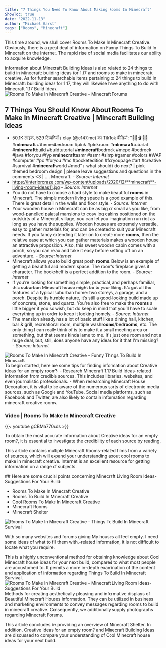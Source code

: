 ```yaml
---
title: "7 Things You Need To Know About Making Rooms In Minecraft"
ShowToc: true 
date: "2022-11-13"
author: "Michael Garst" 
tags: ["Rooms", "Minecraft"]
---
```


	
This time around, we shall cover Rooms To Make In Minecraft Creative. Obviously, there is a great deal of information on Funny Things To Build In Minecraft on the Internet. The rapid rise of social media facilitates our ability to acquire knowledge.

information about Minecraft Building Ideas is also related to 24 things to build in Minecraft: building ideas for 1.17 and rooms to make in minecraft creative. As for further searchable items pertaining to 24 things to build in Minecraft: building ideas for 1.17, they will likewise have anything to do with Minecraft 1.17 Build Ideas.
<img loading="lazy" src="https://hative.com/wp-content/uploads/2014/02/minecraft-houses/medieval-house-idea-24.jpg" onerror="this.onerror=null;this.src='https://blogger.googleusercontent.com/img/a/AVvXsEhe7F7TRXHtjiKvHb5vS7DmnxvpHiDyoYyYvm1nHB3Qp2_w3BnM6A2eq4v7FYxCC9bfZt3a9vIMtAYEKUiaDQbHMg-ViyGmRIj39MLp0bGFfgfYw1Dc9q_H-T0wiTm3l0Uq42dETrN9eC8aGJ9_IORZsxST1AcLR7np1koOfcc7tnHa4S8Mwz_xD9d0=s16000';" alt="Rooms To Make In Minecraft Creative - Minecraft Forums" >

## 7 Things You Should Know About Rooms To Make In Minecraft Creative | Minecraft Building Ideas
-   50.1K लाइक, 529 टिप्पणियाँ। clay (@c147.mc) का TikTok वीडियो: "🌸🍑🩰🎠🍭 #**minecraft** #themedbedroom #pink #pinkroom #**minecraft**tutorial #**minecraft**build #buildtutorial #**minecraft**bedrock #mcpe #bedrock #java #foryou #fyp #**minecraft**asmr #asmr #simp #gamer #colors #WAP #computer #pc #foryou #mc #pocketedition #foryoupage #art #creative #survival #**minecraft**world #mod"। what should i do next? | pink themed bedroom design | please leave suggestions and questions in the comments <3 | .... Minecraft. - <cite>Source: Internet</cite>
-   https://interiorcraze.com/wp-content/uploads/2020/12/**minecraft**-living-room-ideas11.jpg - <cite>Source: Internet</cite>
-   You do not have to choose a hard style to make beautiful **rooms** in Minecraft. The simple modern living space is a good example of this. There is great detail in the walls and floor style. - <cite>Source: Internet</cite>
-   Your wooden house in Minecraft can be as big or small as you like, from wood-panelled palatial mansions to cosy log cabins positioned on the outskirts of a Minecraft village, you can let you imagination run riot as long as you have the supplies. Wooden houses are extremely versatile, easy to gather materials for, and can be created to suit your Minecraft needs. If you fancy extending it later on to create more **rooms**, then the relative ease at which you can gather materials makes a wooden house an attractive proposition. Also, this sweet wooden cabin comes with a porch, so you can relax and take it easy before setting off on an adventure. - <cite>Source: Internet</cite>
-   Minecraft allows you to build great posh **rooms**. Below is an example of getting a beautiful and modern space. The room’s fireplace gives it character. The bookshelf is a perfect addition to the room. - <cite>Source: Internet</cite>
-   If you’re looking for something simple, practical, and perhaps familiar, this suburban Minecraft house might be to your liking. It’s got all the features of a typical suburban home: two storeys, a garage, and a porch. Despite its humble nature, it’s still a good-looking build made up of concrete, stone, and quartz. You’re also free to make the **rooms** a little bigger if you so wish, but do keep in mind that you’ll have to scale everything up in order to keep it looking homely. - <cite>Source: Internet</cite>
-   The mansion already has a lot of basic stuff like a dining hall, kitchen, bar & grill, recreational room, multiple wash**rooms**/bed**rooms**, etc. The only thing I can really think of is to make it a small meeting area or something, but that seems kinda lame to me. It's just one room and not a huge deal, but, still, does anyone have any ideas for it that I'm missing? - <cite>Source: Internet</cite>


<img loading="lazy" src="http://www.kidsomania.com/photos/23-creative-and-cozy-rustic-kids-bedrooms-3.jpg" onerror="this.onerror=null;this.src='https://blogger.googleusercontent.com/img/a/AVvXsEhe7F7TRXHtjiKvHb5vS7DmnxvpHiDyoYyYvm1nHB3Qp2_w3BnM6A2eq4v7FYxCC9bfZt3a9vIMtAYEKUiaDQbHMg-ViyGmRIj39MLp0bGFfgfYw1Dc9q_H-T0wiTm3l0Uq42dETrN9eC8aGJ9_IORZsxST1AcLR7np1koOfcc7tnHa4S8Mwz_xD9d0=s16000';" alt="Rooms To Make In Minecraft Creative - Funny Things To Build In Minecraft" >
To begin started, here are some tips for finding information about Creative ideas for an empty room?:
- Research Minecraft 1.17 Build Ideas-related information from credible sources. This includes libraries, websites, and even journalistic professionals.
- When researching Minecraft House Decoration, it is vital to be aware of the numerous sorts of electronic media sources, such as Google and YouTube. Social media platforms, such as Facebook and Twitter, are also likely to contain information regarding minecraft creative rooms.

### Video | Rooms To Make In Minecraft Creative
{{< youtube gCBMa770cds >}} 

To obtain the most accurate information about Creative ideas for an empty room?, it is essential to investigate the credibility of each source by reading.

This article contains multiple Minecraft Rooms-related films from a variety of sources, which will expand your understanding about cool rooms to make in minecraft creative. Internet is an excellent resource for getting information on a range of subjects.
<script async="async" data-cfasync="false" src="//normallydemandedalter.com/fe63df3c5408708b15d8dc3d9b206b31/invoke.js"></script>
<div id="container-fe63df3c5408708b15d8dc3d9b206b31"></div>
## Here are some crucial points concerning Minecraft Living Room Ideas- Suggestions For Your Build:

- Rooms To Make In Minecraft Creative
- Rooms To Build In Minecraft Creative
- Cool Rooms To Make In Minecraft Creative
- Minecraft Rooms
- Minecraft Shelter

 <img loading="lazy" src="http://cdn.architecturendesign.net/wp-content/uploads/2014/08/1349.jpg" onerror="this.onerror=null;this.src='https://blogger.googleusercontent.com/img/a/AVvXsEhe7F7TRXHtjiKvHb5vS7DmnxvpHiDyoYyYvm1nHB3Qp2_w3BnM6A2eq4v7FYxCC9bfZt3a9vIMtAYEKUiaDQbHMg-ViyGmRIj39MLp0bGFfgfYw1Dc9q_H-T0wiTm3l0Uq42dETrN9eC8aGJ9_IORZsxST1AcLR7np1koOfcc7tnHa4S8Mwz_xD9d0=s16000';" alt="Rooms To Make In Minecraft Creative - Things To Build In Minecraft Survival" >

With so many websites and forums giving My houses all feel empty. I need some ideas of what to fill them with.-related information, it is not difficult to locate what you require.

This is a highly unconventional method for obtaining knowledge about Cool Minecraft house ideas for your next build, compared to what most people are accustomed to. It permits a more in-depth examination of the content and application of information regarding Things To Build In Minecraft Survival.
<img loading="lazy" src="https://i.shelterness.com/2016/10/09-Minecraft-dessert-table-decor-made-of-cardboard.jpg" onerror="this.onerror=null;this.src='https://blogger.googleusercontent.com/img/a/AVvXsEhe7F7TRXHtjiKvHb5vS7DmnxvpHiDyoYyYvm1nHB3Qp2_w3BnM6A2eq4v7FYxCC9bfZt3a9vIMtAYEKUiaDQbHMg-ViyGmRIj39MLp0bGFfgfYw1Dc9q_H-T0wiTm3l0Uq42dETrN9eC8aGJ9_IORZsxST1AcLR7np1koOfcc7tnHa4S8Mwz_xD9d0=s16000';" alt="Rooms To Make In Minecraft Creative - Minecraft Living Room Ideas- Suggestions For Your Build" >
Methods for creating aesthetically pleasing and informative displays of Beautiful Minecraft Houses information. They can be utilized in business and marketing environments to convey messages regarding rooms to build in minecraft creative. Consequently, we additionally supply photographs regarding Minecraft Forums.

This article concludes by providing an overview of Minecraft Shelter. In addition, Creative ideas for an empty room? and Minecraft Building Ideas are discussed to compare your understanding of Cool Minecraft house ideas for your next build.
	
	

